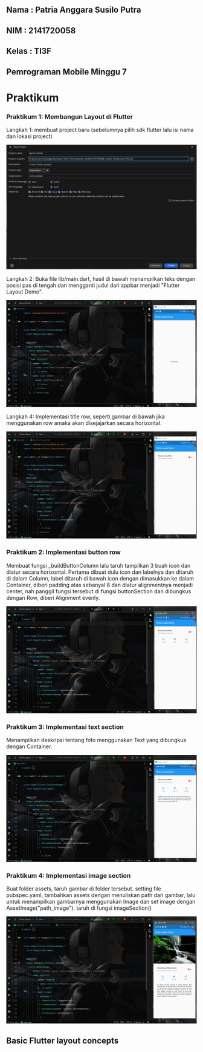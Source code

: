 ## Nama  : Patria Anggara Susilo Putra
## NIM   : 2141720058
## Kelas : TI3F

## Pemrograman Mobile Minggu 7

# Praktikum

### Praktikum 1: Membangun Layout di Flutter

Langkah 1: membuat project baru (sebelumnya pilih sdk flutter lalu isi nama dan lokasi project)

![Screenshot_Praktikum_Satu](docs/praktikum1/langkah1.png)

Langkah 2: Buka file lib/main.dart, hasil di bawah menampilkan teks dengan posisi pas di tengah dan mengganti judul dari appbar menjadi "Flutter Layout Demo".

![Screenshot_Praktikum_Satu](docs/praktikum1/langkah2.png)

Langkah 4: Implementasi title row, seperti gambar di bawah jika menggunakan row amaka akan disejajarkan secara horizontal.

![Screenshot_Praktikum_Satu](docs/praktikum1/langkah4.png)

### Praktikum 2: Implementasi button row

Membuat fungsi _buildButtonColumn lalu taruh tampilkan 3 buah icon dan diatur secara horizontal. Pertama dibuat dulu icon dan labelnya dan ditaruh di dalam Column, label ditaruh di bawah icon dengan dimasukkan ke dalam Container, diberi padding atas sebanyal 8 dan diatur alignmentnya menjadi center, nah panggil fungsi tersebut di fungsi buttonSection dan dibungkus dengan Row, diberi Alignment evenly.

![Screenshot_Praktikum_Dua](docs/praktikum2/main.png)

### Praktikum 3: Implementasi text section

Menampilkan deskripsi tentang foto menggunakan Text yang dibungkus dengan Container.

![Screenshot_Praktikum_Tiga](docs/praktikum3/main.png)

### Praktikum 4: Implementasi image section

Buat folder assets, taruh gambar di folder tersebut. setting file pubspec.yaml, tambahkan assets dengan menuliskan path dari gambar, lalu untuk menampilkan gambarnya menggunakan Image dan set image dengan AssetImage("path_image"). taruh di fungsi imageSection()

![Screenshot_Praktikum_Empat](docs/praktikum4/main.png)

## Basic Flutter layout concepts

